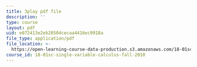```yaml
---
title: 3play pdf file
description: ''
type: course
layout: pdf
uid: e072413e2eb28504cecaa4416ec9918a
file_type: application/pdf
file_location: >-
  https://open-learning-course-data-production.s3.amazonaws.com/18-01sc-single-variable-calculus-fall-2010/e072413e2eb28504cecaa4416ec9918a_MK_0QHbUnIA.pdf
course_id: 18-01sc-single-variable-calculus-fall-2010
---
```

